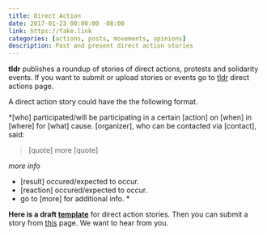 ```yaml
---
title: Direct Action
date: 2017-01-23 00:00:00 -08:00
link: https://fake.link
categories: [actions, posts, movements, opinions]
description: Past and present direct action stories
---
```


**tldr**  publishes a roundup of stories of direct actions,
protests and solidarity events. 
If you want to submit or upload stories or events go to [tldr](https://tldr.github.io/diractions) direct actions page.

A direct action story could have the the following format. 

*[who] participated/will be participating in a certain [action] on [when] 
in [where] for [what] cause. [organizer], who can be contacted via [contact], said: 

>[quote]
> more [quote]

*more info*

* [result] occured/expected to occur. 
* [reaction] occured/expected to occur.
* go to [more] for additional info. *

**Here is a draft [template](https://github.com/whatisgood/tldr.github.io/_drafts/YYYY-MM-DD-TEMPLATE-TITLE-diractions.md)** for direct action stories. Then you can submit a story from [this](https://tldr.github.io/diractions) page. We want to hear from you.
